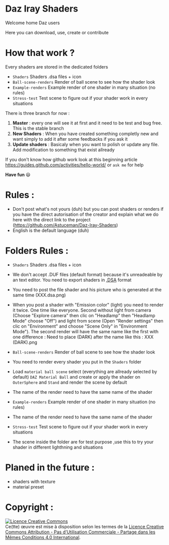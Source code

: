 # Daz Iray Shaders 
Welcome home Daz users

Here you can download, use, create or contribute

# How that work ?
Every shaders are stored in the dedicated folders

- `Shaders`               Shaders .dsa files + icon
- `Ball-scene-renders`    Render of ball scene to see how the shader look
- `Example-renders`       Example render of one shader in many situation (no rules)
- `Stress-test`           Test scene to figure out if your shader work in every situations

There is three branch for now :

1. **Master** : every one will see it at first and it need to be test and bug free. This is the stable branch
2. **New Shaders** : When you have created something completly new and want simply to add it after some feedbacks if you ask it
3. **Update shaders** : Basicaly when you want to polish or update any file. Add modification to something that exist allready


If you don't know how github work look at this beginning article https://guides.github.com/activities/hello-world/ or `ask me` for help

**Have fun**  :smiley:

# Rules :
- Don't post what's not yours (duh) but you can post shaders or renders if you have the direct autorisation of the creator and explain what we do here with the direct link to the project (https://github.com/Astuceman/Daz-Iray-Shaders)
- English is the default language (duh)

# Folders Rules :
- `Shaders`               Shaders .dsa files + icon

 - We don't accept .DUF files (default format) because it's unreadeable by an text editor. 
You need to export shaders in <a href="https://youtu.be/wvOotDR_cuI" target="_blank">.DSA</a> format
 - You need to post the file shader and his picture who is generated at the same time (XXX.dsa.png)
 - When you post a shader with "Emission color" (light) you need to render it twice. One time like everyone. Second without light from camera (Choose "Explore camera" then clic on "Headlamp" then "Headlamp Mode" choose "Off") and light from scene (Open "Render settings" then clic on "Environment" and choose "Scene Only" in "Environment Mode"). The second render will have the same name like the first with one difference : Need to place (DARK) after the name like this : XXX (DARK).png

- `Ball-scene-renders`    Render of ball scene to see how the shader look

 - You need to render every shader you put in the `Shaders` folder 
 - Load `material ball scene` select (everything are allready selected by default) `DAZ Material Ball` and create or apply the shader on `OuterSphere` and `Stand` and render the scene by default
 - The name of the render need to have the same name of the shader

- `Example-renders`       Example render of one shader in many situation (no rules)

 - The name of the render need to have the same name of the shader

- `Stress-test`           Test scene to figure out if your shader work in every situations

 - The scene inside the folder are for test purpose ,use this to try your shader in different lighthning and situations 

# Planed in the future :
- shaders with texture
- material preset

# Copyright :

<a rel="license" href="http://creativecommons.org/licenses/by-nc-sa/4.0/"><img alt="Licence Creative Commons" style="border-width:0" src="https://i.creativecommons.org/l/by-nc-sa/4.0/88x31.png" /></a><br />Ce(tte) œuvre est mise à disposition selon les termes de la <a rel="license" href="http://creativecommons.org/licenses/by-nc-sa/4.0/">Licence Creative Commons Attribution - Pas d’Utilisation Commerciale - Partage dans les Mêmes Conditions 4.0 International</a>.
